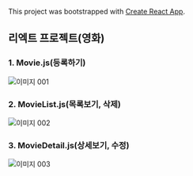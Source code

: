 This project was bootstrapped with [Create React App](https://github.com/facebook/create-react-app).

## 리엑트 프로젝트(영화)

### 1. Movie.js(등록하기)

![이미지 001](https://user-images.githubusercontent.com/71993926/95167600-ed4e3780-07ea-11eb-8c7c-08d31b197ec3.png)

### 2. MovieList.js(목록보기, 삭제)

![이미지 002](https://user-images.githubusercontent.com/71993926/95167830-4fa73800-07eb-11eb-83b9-5facff0021c7.png)




### 3. MovieDetail.js(상세보기, 수정)

![이미지 003](https://user-images.githubusercontent.com/71993926/95167873-5afa6380-07eb-11eb-9f4b-4c36cbda583c.png)
